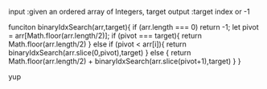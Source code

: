 input :given an ordered array of Integers, target
output :target index or -1

funciton binaryIdxSearch(arr,target){
    if (arr.length === 0) return -1;
    let pivot = arr[Math.floor(arr.length/2)];
    if (pivot === target){
        return Math.floor(arr.length/2)
    }
    else if (pivot < arr[i]){
        return binaryIdxSearch(arr.slice(0,pivot),target)
    } else {
        return Math.floor(arr.length/2) + binaryIdxSearch(arr.slice(pivot+1),target)
    }
}

yup
